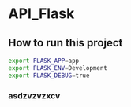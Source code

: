 # API_Flask


## How to run this project

```sh
export FLASK_APP=app
export FLASK_ENV=Development
export FLASK_DEBUG=true
```

### asdzvzvzxcv
